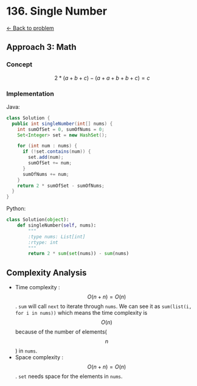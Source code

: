 # 136. Single Number
[&larr;&nbsp;Back to problem](./README.md)

## Approach 3: Math

### Concept

$$2 * (a + b + c) - (a + a + b + b + c) = c$$

### Implementation

Java:
```Java
class Solution {
  public int singleNumber(int[] nums) {
    int sumOfSet = 0, sumOfNums = 0;
    Set<Integer> set = new HashSet();

    for (int num : nums) {
      if (!set.contains(num)) {
        set.add(num);
        sumOfSet += num;
      }
      sumOfNums += num;
    }
    return 2 * sumOfSet - sumOfNums;
  }
}
```

Python:
```Python
class Solution(object):
    def singleNumber(self, nums):
        """
        :type nums: List[int]
        :rtype: int
        """
        return 2 * sum(set(nums)) - sum(nums)
```

## Complexity Analysis

* Time complexity : $$O(n + n) = O(n)$$. `sum` will call `next` to iterate through `nums`. We can see it as `sum(list(i, for i in nums))` which means the time complexity is $$O(n)$$ because of the number of elements($$n$$) in `nums`.
* Space complexity : $$O(n + n) = O(n)$$. `set` needs space for the elements in `nums`.
